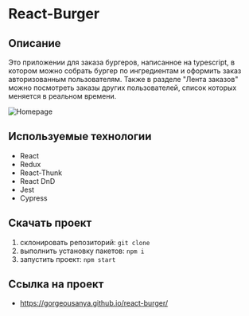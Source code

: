 # React-Burger

## Описание

Это приложении для заказа бургеров, написанное на typescript, в котором можно собрать бургер 
по ингредиентам и оформить заказ авторизованным пользователям. Также в разделе "Лента заказов" можно посмотреть заказы других пользователей, список которых меняется в реальном времени.

![Homepage](https://imgur.com/a/x4BGmjn)

## Используемые технологии
- React
- Redux
- React-Thunk
- React DnD
- Jest
- Cypress

## Скачать проект
1. склонировать репозиторий: `git clone`
2. выполнить установку пакетов: `npm i`
3. запустить проект: `npm start`

## Ссылка на проект 
- https://gorgeousanya.github.io/react-burger/
